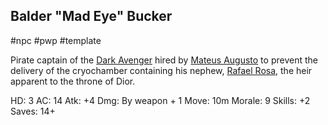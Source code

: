 ## Balder "Mad Eye" Bucker

#npc #pwp #template 

Pirate captain of the [Dark Avenger](../../Gaming/StarsWithoutNumber/PiratesWithoutPlunder/Dark%20Avenger%20-%20Corvette.md) hired by [Mateus Augusto](../../Gaming/StarsWithoutNumber/PiratesWithoutPlunder/Mateus%20Augusto.md) to prevent the delivery of the cryochamber containing his nephew, [Rafael Rosa](../../Gaming/StarsWithoutNumber/PiratesWithoutPlunder/Rafael%20Rosa.md), the heir apparent to the throne of Dior.

HD: 3
AC: 14
Atk: +4
Dmg: By weapon + 1
Move: 10m
Morale: 9
Skills: +2
Saves: 14+


